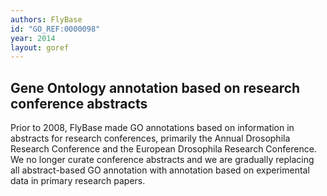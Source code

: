 ```yaml
---
authors: FlyBase
id: "GO_REF:0000098"
year: 2014
layout: goref
---
```


## Gene Ontology annotation based on research conference abstracts

Prior to 2008, FlyBase made GO annotations based on information in abstracts for research conferences, primarily the Annual Drosophila Research Conference and the European Drosophila Research Conference. We no longer curate conference abstracts and we are gradually replacing all abstract-based GO annotation with annotation based on experimental data in primary research papers.
